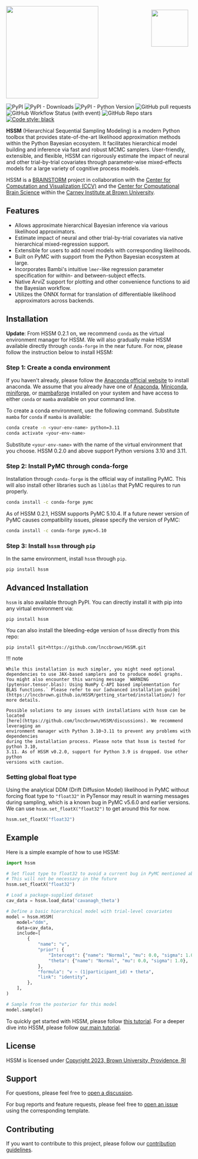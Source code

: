 <div>
    <a href="https://ccbs.carney.brown.edu/brainstorm" style="display: block; float: right; padding: 10px">
        <img src="images/Brain-Bolt-%2B-Circuits.gif" style="width: 100px;">
    </a>
    <img src="images/mainlogo.png" style="width: 250px;">
</div>

![PyPI](https://img.shields.io/pypi/v/hssm)
![PyPI - Downloads](https://img.shields.io/pypi/dm/HSSM?link=https%3A%2F%2Fpypi.org%2Fproject%2Fhssm%2F)
![PyPI - Python Version](https://img.shields.io/pypi/pyversions/hssm)
![GitHub pull requests](https://img.shields.io/github/issues-pr/lnccbrown/HSSM)
![GitHub Workflow Status (with event)](https://img.shields.io/github/actions/workflow/status/lnccbrown/HSSM/run_tests.yml)
![GitHub Repo stars](https://img.shields.io/github/stars/lnccbrown/HSSM)
[![Code style: black](https://img.shields.io/badge/code%20style-black-000000.svg)](https://github.com/ambv/black)

**HSSM** (Hierarchical Sequential Sampling Modeling) is a modern Python toolbox that provides state-of-the-art likelihood approximation methods within the Python Bayesian ecosystem. It facilitates hierarchical model building and inference via fast and robust MCMC samplers. User-friendly, extensible, and flexible, HSSM can rigorously estimate the impact of neural and other trial-by-trial covariates through parameter-wise mixed-effects models for a large variety of cognitive process models.

HSSM is a [BRAINSTORM](https://ccbs.carney.brown.edu/brainstorm) project in collaboration with the [Center for Computation and Visualization (CCV)](https://ccv.brown.edu/) and the [Center for Computational Brain Science](https://ccbs.carney.brown.edu/) within the [Carney Institute at Brown University](https://www.brown.edu/carney/).

## Features

- Allows approximate hierarchical Bayesian inference via various likelihood approximators.
- Estimate impact of neural and other trial-by-trial covariates via native hierarchical mixed-regression support.
- Extensible for users to add novel models with corresponding likelihoods.
- Built on PyMC with support from the Python Bayesian ecosystem at large.
- Incorporates Bambi's intuitive `lmer`-like regression parameter specification for within- and between-subject effects.
- Native ArviZ support for plotting and other convenience functions to aid the Bayesian workflow.
- Utilizes the ONNX format for translation of differentiable likelihood approximators across backends.

## Installation

**Update**: From HSSM 0.2.1 on, we recommend `conda` as the virtual environment manager for HSSM. We will also gradually make HSSM available directly through `conda-forge` in the near future. For now, please follow the instruction below to install HSSM:

### Step 1: Create a conda environment

If you haven't already, please follow the [Anaconda official website](https://www.anaconda.com/download) to install anaconda. We assume that you already have one of [Anaconda](https://www.anaconda.com/download), [Miniconda](https://docs.anaconda.com/free/miniconda/index.html), [miniforge](https://github.com/conda-forge/miniforge/releases), or [mambaforge](https://github.com/conda-forge/miniforge/releases) installed on your system and have access to either `conda` or `mamba` available on your command line.

To create a conda environment, use the following command. Substitute `mamba` for `conda` if `mamba` is available:

```bash
conda create -n <your-env-name> python=3.11
conda activate <your-env-name>
```

Substitute `<your-env-name>` with the name of the virtual environment that you choose. HSSM 0.2.0 and above support Python versions 3.10 and 3.11.

### Step 2: Install PyMC through conda-forge

Installation through `conda-forge` is the official way of installing PyMC. This will also install other libraries such as `libblas` that PyMC requires to run properly.

```bash
conda install -c conda-forge pymc
```

As of HSSM 0.2.1, HSSM supports PyMC 5.10.4. If a future newer version of PyMC causes compatibility issues, please specify the version of PyMC:

```bash
conda install -c conda-forge pymc=5.10
```

### Step 3: Install `hssm` through `pip`

In the same environment, install `hssm` through `pip`.

```bash
pip install hssm
```

## Advanced Installation

`hssm` is also available through PyPI. You can directly install it with pip into any virtual environment via:

```
pip install hssm
```

You can also install the bleeding-edge version of `hssm` directly from this repo:

```
pip install git+https://github.com/lnccbrown/HSSM.git
```

!!! note

    While this installation is much simpler, you might need optional dependencies to use JAX-based samplers and to produce model graphs. You might also encounter this warning message `WARNING (pytensor.tensor.blas): Using NumPy C-API based implementation for BLAS functions.` Please refer to our [advanced installation guide](https://lnccbrown.github.io/HSSM/getting_started/installation/) for more details.

    Possible solutions to any issues with installations with hssm can be located
    [here](https://github.com/lnccbrown/HSSM/discussions). We recommend leveraging an
    environment manager with Python 3.10~3.11 to prevent any problems with dependencies
    during the installation process. Please note that hssm is tested for python 3.10,
    3.11. As of HSSM v0.2.0, support for Python 3.9 is dropped. Use other python
    versions with caution.

### Setting global float type

Using the analytical DDM (Drift Diffusion Model) likelihood in PyMC without forcing float type to `"float32"` in PyTensor may result in warning messages during sampling, which is a known bug in PyMC v5.6.0 and earlier versions. We can use `hssm.set_floatX("float32")` to get around this for now.

```python
hssm.set_floatX("float32")
```

## Example

Here is a simple example of how to use HSSM:

```python
import hssm

# Set float type to float32 to avoid a current bug in PyMC mentioned above
# This will not be necessary in the future
hssm.set_floatX("float32")

# Load a package-supplied dataset
cav_data = hssm.load_data('cavanagh_theta')

# Define a basic hierarchical model with trial-level covariates
model = hssm.HSSM(
    model="ddm",
    data=cav_data,
    include=[
        {
            "name": "v",
            "prior": {
                "Intercept": {"name": "Normal", "mu": 0.0, "sigma": 1.0},
                "theta": {"name": "Normal", "mu": 0.0, "sigma": 1.0},
            },
            "formula": "v ~ (1|participant_id) + theta",
            "link": "identity",
        },
    ],
)

# Sample from the posterior for this model
model.sample()
```

To quickly get started with HSSM, please follow [this tutorial](getting_started/getting_started.ipynb).
For a deeper dive into HSSM, please follow [our main tutorial](tutorials/main_tutorial.ipynb).

## License

HSSM is licensed under [Copyright 2023, Brown University, Providence, RI](LICENSE)

## Support

For questions, please feel free to [open a discussion](https://github.com/lnccbrown/HSSM/discussions).

For bug reports and feature requests, please feel free to [open an issue](https://github.com/lnccbrown/HSSM/issues) using the corresponding template.

## Contributing

If you want to contribute to this project, please follow our [contribution guidelines](CONTRIBUTING.md).
